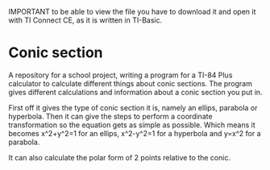 IMPORTANT
to be able to view the file you have to download it and open it with TI Connect CE, as it is written in TI-Basic.

# Conic section
A repository for a school project, writing a program for a TI-84 Plus calculator to calculate different things about conic sections.
The program gives different calculations and information about a conic section you put in.

First off it gives the type of conic section it is, namely an ellips, parabola or hyperbola. 
Then it can give the steps to perform a coordinate transformation so the equation gets as simple as possible. Which means it becomes x^2+y^2=1 for an ellips, x^2-y^2=1 for a hyperbola and y=x^2 for a parabola.

It can also calculate the polar form of 2 points relative to the conic.

